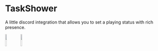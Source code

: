 # TaskShower
A little discord integration that allows you to set a playing status with rich presence.

<img src="https://i.imgur.com/NCNvSRv.png" style="height: 10%;"><img src="https://i.imgur.com/wAhLtDC.png" style="height: 10%;">
